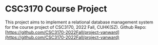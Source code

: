 # CSC3170 Course Project

This project aims to implement a relational database management system for the course project of CSC3170, 2022 Fall, CUHK(SZ).
Github Repo: [https://github.com/CSC3170-2022Fall/project-vanward](https://github.com/CSC3170-2022Fall/project-vanward)
